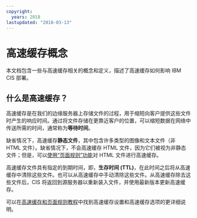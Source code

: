 ```yaml
---
copyright:
  years: 2018
lastupdated: "2018-03-13"
---
```


# 高速缓存概念

本文档包含一些与高速缓存相关的概念和定义，描述了高速缓存如何影响 IBM CIS 部署。

## 什么是高速缓存？

高速缓存是在我们的边缘服务器上存储文件的过程，用于缩短向客户提供这些文件时产生的响应时间。通过将文件存储在更靠近客户的位置，可以缩短数据在网络中传送所需的时间，通常称为**等待时间**。

缺省情况下，高速缓存**静态文件**，其中包含许多类型的图像和文本文件（非 HTML 文件）。缺省情况下，不会高速缓存 HTML 文件，因为它们被视为非静态文件；但是，可以[使用“页面规则”功能](using-page-rules.html)对 HTML 文件进行高速缓存。

高速缓存文件具有指定的到期时间，即，**生存时间 (TTL)**，在此时间之后将从高速缓存中清除这些文件。也可以从高速缓存中手动清除这些文件。从高速缓存除去这些文件后，CIS 将返回到源服务器以重新装入文件，并使用最新版本更新高速缓存。

可以在[高速缓存和页面规则教程](caching-with-page-rules.html)中找到高速缓存设置和高速缓存选项的更详细说明。
